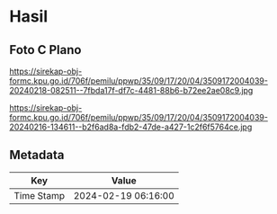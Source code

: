 # Hasil

## Foto C Plano

https://sirekap-obj-formc.kpu.go.id/706f/pemilu/ppwp/35/09/17/20/04/3509172004039-20240218-082511--7fbda17f-df7c-4481-88b6-b72ee2ae08c9.jpg

https://sirekap-obj-formc.kpu.go.id/706f/pemilu/ppwp/35/09/17/20/04/3509172004039-20240216-134611--b2f6ad8a-fdb2-47de-a427-1c2f6f5764ce.jpg


## Metadata

| Key        | Value               |
| ---------- | ------------------- |
| Time Stamp | 2024-02-19 06:16:00 |



